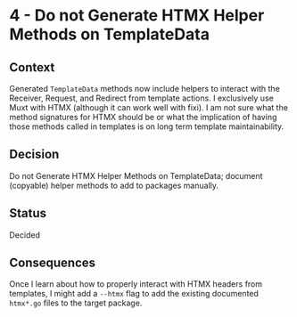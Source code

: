 # 4 - Do not Generate HTMX Helper Methods on TemplateData

## Context

Generated `TemplateData` methods now include helpers to interact with the Receiver, Request, and Redirect
from template actions.
I exclusively use Muxt with HTMX (although it can work well with fixi).
I am not sure what the method signatures for HTMX should be or what the implication of having those
methods called in templates is on long term template maintainability.

## Decision

Do not Generate HTMX Helper Methods on TemplateData; document (copyable) helper methods to add to packages manually.  

## Status

Decided

## Consequences

Once I learn about how to properly interact with HTMX headers from templates, I might add a `--htmx` flag to add the
existing documented `htmx*.go` files to the target package.
